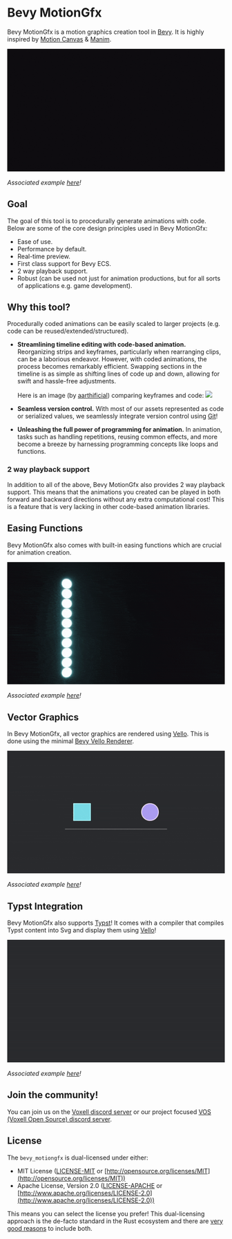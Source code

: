 # Bevy MotionGfx

Bevy MotionGfx is a motion graphics creation tool in [Bevy](https://bevyengine.org/). It is highly inspired by [Motion Canvas](https://motioncanvas.io/) & [Manim](https://www.manim.community/).

![hello_world gif](./.github/assets/hello_world.gif)

*Associated example [here](./examples/hello_world.rs)!*

## Goal

The goal of this tool is to procedurally generate animations with code. Below are some of the core design principles used in Bevy MotionGfx:

- Ease of use.
- Performance by default.
- Real-time preview.
- First class support for Bevy ECS.
- 2 way playback support.
- Robust (can be used not just for animation productions, but for all sorts of applications e.g. game development).

## Why this tool?

Procedurally coded animations can be easily scaled to larger projects (e.g. code can be reused/extended/structured).

- **Streamlining timeline editing with code-based animation.** Reorganizing strips and keyframes, particularly when rearranging clips, can be a laborious endeavor. However, with coded animations, the process becomes remarkably efficient. Swapping sections in the timeline is as simple as shifting lines of code up and down, allowing for swift and hassle-free adjustments.

  Here is an image (by [aarthificial](https://youtu.be/WTUafAwrunE)) comparing keyframes and code:
  <img src="https://i.ytimg.com/vi/WTUafAwrunE/maxresdefault.jpg" width="600"/>

- **Seamless version control.** With most of our assets represented as code or serialized values, we seamlessly integrate version control using [Git](https://git-scm.com/)!
- **Unleashing the full power of programming for animation.** In animation, tasks such as handling repetitions, reusing common effects, and more become a breeze by harnessing programming concepts like loops and functions.

### 2 way playback support

In addition to all of the above, Bevy MotionGfx also provides 2 way playback support. This means that the animations you created can be played in both forward and backward directions without any extra computational cost! This is a feature that is very lacking in other code-based animation libraries.

## Easing Functions

Bevy MotionGfx also comes with built-in easing functions which are crucial for animation creation.

![easings gif](./.github/assets/easings.gif)

*Associated example [here](./examples/easings.rs)!*

## Vector Graphics

In Bevy MotionGfx, all vector graphics are rendered using [Vello](https://github.com/linebender/vello). This is done using the minimal [Bevy Vello Renderer](https://github.com/nixon-voxell/bevy_vello_renderer).

![vello_basic_gif](./.github/assets/vello_basic.gif)

*Associated example [here](./examples/vello_basic.rs)!*

## Typst Integration

Bevy MotionGfx also supports [Typst](https://typst.app)! It comes with a compiler that compiles Typst content into Svg and display them using [Vello](https://github.com/linebender/vello)!

![typst_basic_gif](./.github/assets/typst_basic.gif)

*Associated example [here](./examples/typst_basic.rs)!*

## Join the community!

You can join us on the [Voxell discord server](https://discord.gg/WDBnuNH) or our project focused [VOS (Voxell Open Source) discord server](https://discord.gg/X3ZucbxXFc).

## License

The `bevy_motiongfx` is dual-licensed under either:

- MIT License ([LICENSE-MIT](LICENSE-MIT) or [http://opensource.org/licenses/MIT](http://opensource.org/licenses/MIT))
- Apache License, Version 2.0 ([LICENSE-APACHE](LICENSE-APACHE) or [http://www.apache.org/licenses/LICENSE-2.0](http://www.apache.org/licenses/LICENSE-2.0))

This means you can select the license you prefer!
This dual-licensing approach is the de-facto standard in the Rust ecosystem and there are [very good reasons](https://github.com/bevyengine/bevy/issues/2373) to include both.
